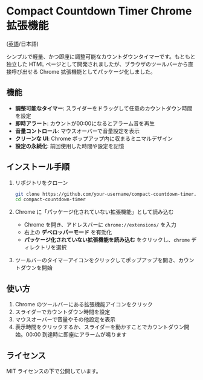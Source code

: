# Compact Countdown Timer Chrome 拡張機能

([英語](README.md)/日本語)

シンプルで軽量、かつ即座に調整可能なカウントダウンタイマーです。もともと独立した HTML ページとして開発されましたが、ブラウザのツールバーから直接呼び出せる Chrome 拡張機能としてパッケージ化しました。

## 機能

* **調整可能なタイマー**: スライダーをドラッグして任意のカウントダウン時間を設定
* **即時アラート**: カウントが00:00になるとアラーム音を再生
* **音量コントロール**: マウスオーバーで音量設定を表示
* **クリーンな UI**: Chrome ポップアップ内に収まるミニマルデザイン
* **設定の永続化**: 前回使用した時間や設定を記憶

## インストール手順

1. リポジトリをクローン

   ```bash
   git clone https://github.com/your-username/compact-countdown-timer.git
   cd compact-countdown-timer
   ```
2. Chrome に「パッケージ化されていない拡張機能」として読み込む

   * Chrome を開き、アドレスバーに `chrome://extensions/` を入力
   * 右上の **デベロッパーモード** を有効化
   * **パッケージ化されていない拡張機能を読み込む** をクリックし、`chrome` ディレクトリを選択
3. ツールバーのタイマーアイコンをクリックしてポップアップを開き、カウントダウンを開始

## 使い方

1. Chrome のツールバーにある拡張機能アイコンをクリック
2. スライダーでカウントダウン時間を設定
3. マウスオーバーで音量やその他設定を表示
4. 表示時間をクリックするか、スライダーを動かすことでカウントダウン開始。00:00 到達時に即座にアラームが鳴ります

## ライセンス

MIT ライセンスの下で公開しています。
